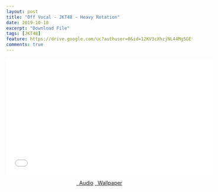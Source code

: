 ```yaml
---
layout: post
title: "Off Vocal - JKT48 - Heavy Rotation"
date: 2019-10-18
excerpt: "Download File"
tags: [JKT48]
feature: https://drive.google.com/uc?authuser=0&id=12KV3cXhzjNL44MgSGEtzagfrbGJZ9bDC&export=download
comments: true
---
```

<iframe width="560" height="315" src="//www.youtube.com/embed/vkXa4ayrcT0" frameborder="0"> </iframe>
<center>
<figure class="half">
<a href="https://drive.google.com/uc?authuser=0&id=12Mtt2Jur-jbWtjzxhkPWmn22ZL-2ieQ3&export=download" class="btn" target="_blank" rel="noopener noreferrer"><i class="fa fa-caret-down"></i> &nbsp; Audio</a>
<a href="https://drive.google.com/uc?authuser=0&id=12KV3cXhzjNL44MgSGEtzagfrbGJZ9bDC&export=download" class="btn" target="_blank" rel="noopener noreferrer"><i class="fa fa-caret-down"></i> &nbsp; Wallpaper</a>
</figure>
</center>
